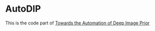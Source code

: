 # AutoDIP
This is the code part of [Towards the Automation of Deep Image Prior](https://arxiv.org/abs/1911.07185) 
